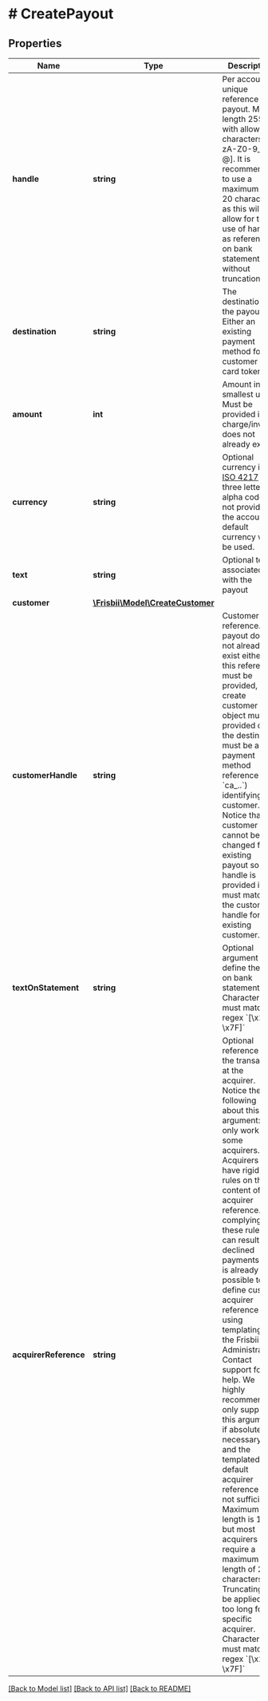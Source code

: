 # # CreatePayout

## Properties

Name | Type | Description | Notes
------------ | ------------- | ------------- | -------------
**handle** | **string** | Per account unique reference to payout. Max length 255 with allowable characters [a-zA-Z0-9_.-@]. It is recommended to use a maximum of 20 characters as this will allow for the use of handle as reference on bank statements without truncation. |
**destination** | **string** | The destination for the payout. Either an existing payment method for the customer or a card token. |
**amount** | **int** | Amount in the smallest unit. Must be provided if charge/invoice does not already exists. |
**currency** | **string** | Optional currency in [ISO 4217](https://en.wikipedia.org/wiki/ISO_4217) three letter alpha code. If not provided the account default currency will be used. | [optional]
**text** | **string** | Optional text associated with the payout | [optional]
**customer** | [**\Frisbii\Model\CreateCustomer**](CreateCustomer.md) |  | [optional]
**customerHandle** | **string** | Customer reference. If payout does not already exist either this reference must be provided, a create customer object must be provided or the destination must be a payment method reference (e.g. &#x60;ca_..&#x60;) identifying customer. Notice that customer cannot be changed for existing payout so if handle is provided it must match the customer handle for existing customer. | [optional]
**textOnStatement** | **string** | Optional argument to define the text on bank statement. Characters must match regex &#x60;[\\x20-\\x7F]&#x60; | [optional]
**acquirerReference** | **string** | Optional reference for the transaction at the acquirer. Notice the following about this argument: 1. It only works for some acquirers. 2. Acquirers may have rigid rules on the content of the acquirer reference.  Not complying to these rules can result in declined payments. 3. It is already possible to define custom acquirer reference using templating in the Frisbii Administration.  Contact support for help. We highly recommend to only supply this argument if absolutely necessary,  and the templated default acquirer reference is not sufficient. Maximum length is 128,  but most acquirers require a maximum length of 22 characters.  Truncating will be applied if too long for specific acquirer.  Characters must match regex &#x60;[\\x20-\\x7F]&#x60; | [optional]

[[Back to Model list]](../../README.md#models) [[Back to API list]](../../README.md#endpoints) [[Back to README]](../../README.md)
